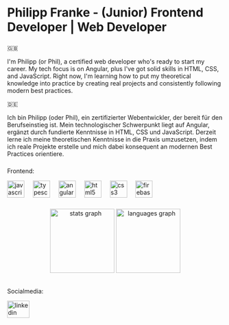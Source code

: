 <div class="markdown-heading" dir="auto">
	<h1 align="left" class="heading-element" dir="auto">Philipp Franke - (Junior) Frontend Developer | Web Developer</h1>
</div>
<h3 dir="auto"></h3>

<div align="left" dir="auto">🇬🇧</div>
<p align="left" dir="auto">I'm Philipp (or Phil), a certified web developer who's ready to start my career. My tech focus is on Angular, plus I've got solid skills in HTML, CSS, and JavaScript. Right now, I'm learning how to put my theoretical knowledge into practice by creating real projects and consistently following modern best practices.</p>

<div align="left" dir="auto">🇩🇪</div>
<p align="left" dir="auto">Ich bin Philipp (oder Phil), ein zertifizierter Webentwickler, der bereit für den Berufseinstieg ist. Mein technologischer Schwerpunkt liegt auf Angular, ergänzt durch fundierte Kenntnisse in HTML, CSS und JavaScript. Derzeit lerne ich meine theoretischen Kenntnisse in die Praxis umzusetzen, indem ich reale Projekte erstelle und mich dabei konsequent an modernen Best Practices orientiere.</p>
<h3 dir="auto"></h3>

<p align="left" dir="auto">Frontend:</p>
<div align="left" dir="auto">
  <img src="https://cdn.jsdelivr.net/gh/devicons/devicon/icons/javascript/javascript-original.svg" height="40" alt="javascript logo"  />
  <img width="12" />
  <img src="https://cdn.jsdelivr.net/gh/devicons/devicon/icons/typescript/typescript-original.svg" height="40" alt="typescript logo"  />
  <img width="12" />
  <img src="https://cdn.jsdelivr.net/gh/devicons/devicon/icons/angularjs/angularjs-original.svg" height="40" alt="angularjs logo"  />
  <img width="12" />
  <img src="https://cdn.jsdelivr.net/gh/devicons/devicon/icons/html5/html5-original.svg" height="40" alt="html5 logo"  />
  <img width="12" />
  <img src="https://cdn.jsdelivr.net/gh/devicons/devicon/icons/css3/css3-original.svg" height="40" alt="css3 logo"  />
  <img width="12" />
  <img src="https://cdn.jsdelivr.net/gh/devicons/devicon/icons/firebase/firebase-plain.svg" height="40" alt="firebase logo"  />
</div>
<h3 dir="auto"></h3>

<div align="center" dir="auto">
  <img src="https://github-readme-stats.vercel.app/api?username=PhilscheLogik&hide_title=false&hide_rank=false&show_icons=true&include_all_commits=true&count_private=true&disable_animations=false&theme=dracula&locale=en&hide_border=false" height="150" alt="stats graph"  />
  <img src="https://github-readme-stats.vercel.app/api/top-langs?username=PhilscheLogik&locale=en&hide_title=false&layout=compact&card_width=320&langs_count=5&theme=dracula&hide_border=false" height="150" alt="languages graph"  />
</div>
<br clear="both">

<p align="left" dir="auto">Socialmedia:</p>
<div align="left">
  <a href="https://www.linkedin.com/in/philipp-franke-58b653350/" target="_blank">
    <img src="https://raw.githubusercontent.com/maurodesouza/profile-readme-generator/master/src/assets/icons/social/linkedin/default.svg" width="52" height="40" alt="linkedin logo"  />
  </a>
</div>
<br clear="both">
